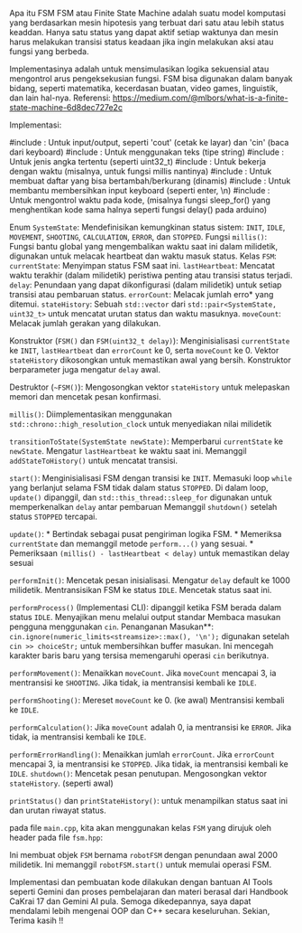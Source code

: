 Apa itu FSM
FSM atau Finite State Machine adalah suatu model komputasi yang berdasarkan mesin hipotesis yang terbuat
dari satu atau lebih status keaddan. Hanya satu status yang dapat aktif setiap waktunya dan mesin harus
melakukan transisi status keadaan jika ingin melakukan aksi atau fungsi yang berbeda.

Implementasinya adalah untuk mensimulasikan logika sekuensial atau mengontrol arus pengeksekusian fungsi. 
FSM bisa digunakan dalam banyak bidang, seperti matematika, kecerdasan buatan, video games, linguistik, 
dan lain hal-nya.
Referensi: https://medium.com/@mlbors/what-is-a-finite-state-machine-6d8dec727e2c

Implementasi: 

#include <iostream>  : Untuk input/output, seperti 'cout' (cetak ke layar) dan 'cin' (baca dari keyboard)
#include <string>    : Untuk menggunakan teks (tipe string)
#include <cstdint>   : Untuk jenis angka tertentu (seperti uint32_t)
#include <chrono>    : Untuk bekerja dengan waktu (misalnya, untuk fungsi millis nantinya)
#include <vector>    : Untuk membuat daftar yang bisa bertambah/berkurang (dinamis)
#include <limits>    : Untuk membantu membersihkan input keyboard (seperti enter, \n)
#include <thread>    : Untuk mengontrol waktu pada kode, (misalnya fungsi sleep_for() yang menghentikan kode sama 
                       halnya seperti fungsi delay() pada arduino)



Enum `SystemState`: Mendefinisikan kemungkinan status sistem: `INIT`, `IDLE`, `MOVEMENT`, `SHOOTING`, `CALCULATION`, `ERROR`, dan `STOPPED`.
Fungsi `millis()`: Fungsi bantu global yang mengembalikan waktu saat ini dalam milidetik, digunakan untuk melacak heartbeat dan waktu masuk status.
Kelas `FSM`:
`currentState`: Menyimpan status FSM saat ini.
`lastHeartbeat`: Mencatat waktu terakhir (dalam milidetik) peristiwa penting atau transisi status terjadi.
`delay`: Penundaan yang dapat dikonfigurasi (dalam milidetik) untuk setiap transisi atau pembaruan status.
`errorCount`: Melacak jumlah erro* yang ditemui.
`stateHistory`: Sebuah `std::vector` dari `std::pair<SystemState, uint32_t>` untuk mencatat urutan status dan waktu masuknya.
`moveCount`: Melacak jumlah gerakan yang dilakukan.



Konstruktor (`FSM()` dan `FSM(uint32_t delay)`):
     Menginisialisasi `currentState` ke `INIT`, `lastHeartbeat` dan `errorCount` ke 0, serta `moveCount` ke 0.
     Vektor `stateHistory` dikosongkan untuk memastikan awal yang bersih.
     Konstruktor berparameter juga mengatur `delay` awal.
     
Destruktor (`~FSM()`): Mengosongkan vektor `stateHistory` untuk melepaskan memori dan mencetak pesan konfirmasi.

`millis()`: Diimplementasikan menggunakan `std::chrono::high_resolution_clock` untuk menyediakan nilai milidetik

`transitionToState(SystemState newState)`:
     Memperbarui `currentState` ke `newState`.
     Mengatur `lastHeartbeat` ke waktu saat ini.
     Memanggil `addStateToHistory()` untuk mencatat transisi.
     
`start()`:
     Menginisialisasi FSM dengan transisi ke `INIT`.
     Memasuki loop `while` yang berlanjut selama FSM tidak dalam status `STOPPED`.
     Di dalam loop, `update()` dipanggil, dan `std::this_thread::sleep_for` digunakan untuk memperkenalkan `delay` antar pembaruan
     Memanggil `shutdown()` setelah status `STOPPED` tercapai.
     
`update()`:
    * Bertindak sebagai pusat pengiriman logika FSM.
    * Memeriksa `currentState` dan memanggil metode `perform...()` yang sesuai.
    * Pemeriksaan `(millis() - lastHeartbeat < delay)` untuk memastikan delay sesuai
    
`performInit()`:
     Mencetak pesan inisialisasi.
     Mengatur `delay` default ke 1000 milidetik.
     Mentransisikan FSM ke status `IDLE`.
     Mencetak status saat ini.
     
`performProcess()` (Implementasi CLI):
    dipanggil ketika FSM berada dalam status `IDLE`.
    Menyajikan menu melalui output standar 
    Membaca masukan pengguna menggunakan `cin`.
   Penanganan Masukan**: `cin.ignore(numeric_limits<streamsize>::max(), '\n');` digunakan setelah `cin >> choiceStr;` untuk membersihkan buffer masukan. Ini mencegah karakter baris baru yang tersisa memengaruhi operasi `cin` berikutnya.

`performMovement()`:
     Menaikkan `moveCount`.
     Jika `moveCount` mencapai 3, ia mentransisi ke `SHOOTING`.
     Jika tidak, ia mentransisi kembali ke `IDLE`.
     
`performShooting()`:
     Mereset `moveCount` ke 0. (ke awal)
     Mentransisi kembali ke `IDLE`.
     
`performCalculation()`:
     Jika `moveCount` adalah 0, ia mentransisi ke `ERROR`.
     Jika tidak, ia mentransisi kembali ke `IDLE`.
    
`performErrorHandling()`:
     Menaikkan jumlah `errorCount`.
     Jika `errorCount` mencapai 3, ia mentransisi ke `STOPPED`.
     Jika tidak, ia mentransisi kembali ke `IDLE`.
`shutdown()`:
     Mencetak pesan penutupan.
     Mengosongkan vektor `stateHistory`. (seperti awal)

`printStatus()` dan `printStateHistory()`: untuk menampilkan status saat ini dan urutan riwayat status.



pada file `main.cpp`, kita akan menggunakan kelas `FSM` yang dirujuk oleh header pada file `fsm.hpp`:
 
Ini membuat objek `FSM` bernama `robotFSM` dengan penundaan awal 2000 milidetik.
Ini memanggil `robotFSM.start()` untuk memulai operasi FSM.

Implementasi dan pembuatan kode dilakukan dengan bantuan AI Tools seperti Gemini dan proses pembelajaran
dan materi berasal dari Handbook CaKrai 17 dan Gemini AI pula. Semoga dikedepannya, saya dapat mendalami lebih
mengenai OOP dan C++ secara keseluruhan. Sekian, Terima kasih !!
